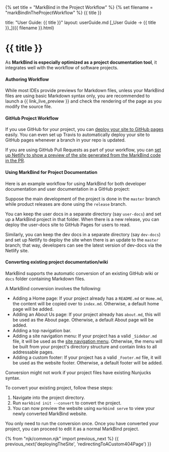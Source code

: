 {% set title = "MarkBind in the Project Workflow" %}
{% set filename = "markBindInTheProjectWorkflow" %}
<span id="title" class="d-none">{{ title }}</span>

<frontmatter>
  title: "User Guide: {{ title }}"
  layout: userGuide.md
</frontmatter>

<span id="link" class="d-none">
<md>[_User Guide → {{ title }}_]({{ filename }}.html)</md>
</span>

# {{ title }}

<div class="lead" id="overview">

As **MarkBind is especially optimized as a project documentation tool**, it integrates well with the workflow of software projects.
</div>

#### Authoring Workflow

While most IDEs provide previews for Markdown files, unless your MarkBind files are using basic Markdown syntax only, you are recommended to launch a {{ link_live_preview }} and check the rendering of the page as you modify the source file.

#### GitHub Project Workflow

If you use GitHub for your project, you can [deploy your site to GitHub pages](deployingTheSite.html#deploying-to-github-pages) easily. You can even set up Travis to automatically deploy your site to GitHub pages whenever a branch in your repo is updated.

If you are using GitHub Pull Requests as part of your workflow, you can [set up Netlify to show a preview of the site generated from the MarkBind code in the PR](deployingTheSite.html#deploying-to-netlify).

#### Using MarkBind for Project Documentation

Here is an example workflow for using MarkBind for both developer documentation and user documentation in a GitHub project:

<div class="indented">

Suppose the main development of the project is done in the `master` branch while product releases are done using the `release` branch.

You can keep the user docs in a separate directory (say `user-docs`) and set up a MarkBind project in that folder. When there is a new release, you can deploy the user-docs site to GitHub Pages for users to read.

Similarly, you can keep the dev docs in a separate directory (say `dev-docs`) and set up Netlify to deploy the site when there is an update to the `master` branch; that way, developers can see the latest version of dev-docs via the Netlify site.
</div>

#### Converting existing project documentation/wiki

MarkBind supports the automatic conversion of an existing GitHub wiki or `docs` folder containing Markdown files.

A MarkBind conversion involves the following:
- Adding a Home page: If your project already has a `README.md` or `Home.md`, the content will be copied over to `index.md`. Otherwise, a default home page will be added.
- Adding an About Us page: If your project already has `about.md`, this will be used as the About page. Otherwise, a default About page will be added.
- Adding a top navigation bar.
- Adding a site navigation menu: If your project has a valid `_Sidebar.md` file, it will be used as the [site navigation menu]({{baseUrl}}/userGuide/tweakingThePageStructure.html#site-navigation-menus). Otherwise, the menu will be built from your project's directory structure and contain links to all addressable pages.   
- Adding a custom footer: If your project has a valid `_Footer.md` file, it will be used as the website footer. Otherwise, a default footer will be added.

<box type="warning">
    Conversion might not work if your project files have existing Nunjucks syntax. 
</box>

To convert your existing project, follow these steps:
1. Navigate into the project directory.
1. Run `markbind init --convert` to convert the project.
1. You can now preview the website using `markbind serve` to view your newly converted MarkBind website.

<box type="info">
    You only need to run the conversion once. Once you have converted your project, you can proceed to edit it as a normal MarkBind project.
</box> 

{% from "njk/common.njk" import previous_next %}
{{ previous_next('deployingTheSite', 'redirectingToACustom404Page') }}

